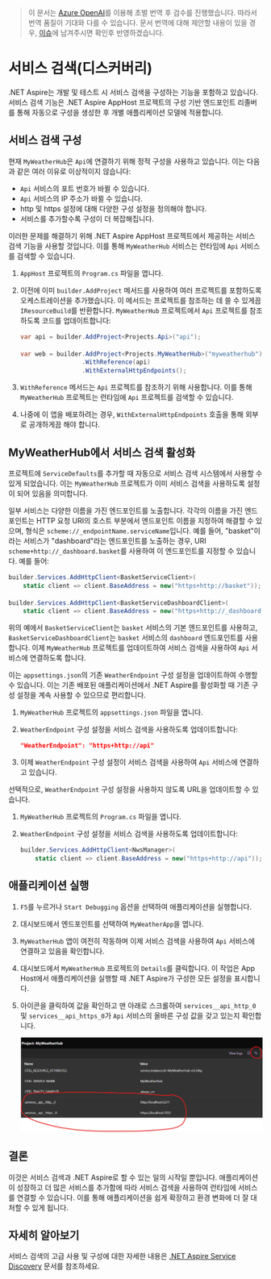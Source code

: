 > 이 문서는 [Azure OpenAI](https://learn.microsoft.com/azure/ai-services/openai/overview)를 이용해 초벌 번역 후 검수를 진행했습니다. 따라서 번역 품질이 기대와 다를 수 있습니다. 문서 번역에 대해 제안할 내용이 있을 경우, [이슈](../../../issue)에 남겨주시면 확인후 반영하겠습니다.

# 서비스 검색(디스커버리)

.NET Aspire는 개발 및 테스트 시 서비스 검색을 구성하는 기능을 포함하고 있습니다. 서비스 검색 기능은 .NET Aspire AppHost 프로젝트의 구성 기반 엔드포인트 리졸버를 통해 자동으로 구성을 생성한 후 개별 애플리케이션 모델에 적용합니다.

## 서비스 검색 구성

현재 `MyWeatherHub`은 `Api`에 연결하기 위해 정적 구성을 사용하고 있습니다. 이는 다음과 같은 여러 이유로 이상적이지 않습니다:

- `Api` 서비스의 포트 번호가 바뀔 수 있습니다.
- `Api` 서비스의 IP 주소가 바뀔 수 있습니다.
- http 및 https 설정에 대해 다양한 구성 설정을 정의해야 합니다.
- 서비스를 추가할수록 구성이 더 복잡해집니다.

이러한 문제를 해결하기 위해 .NET Aspire AppHost 프로젝트에서 제공하는 서비스 검색 기능을 사용할 것입니다. 이를 통해 `MyWeatherHub` 서비스는 런타임에 `Api` 서비스를 검색할 수 있습니다.

1. `AppHost` 프로젝트의 `Program.cs` 파일을 엽니다.
1. 이전에 이미 `builder.AddProject` 메서드를 사용하여 여러 프로젝트를 포함하도록 오케스트레이션을 추가했습니다. 이 메서드는 프로젝트를 참조하는 데 쓸 수 있게끔 `IResourceBuild`를 반환합니다. `MyWeatherHub` 프로젝트에서 `Api` 프로젝트를 참조하도록 코드를 업데이트합니다:

    ```csharp
    var api = builder.AddProject<Projects.Api>("api");

    var web = builder.AddProject<Projects.MyWeatherHub>("myweatherhub")
                     .WithReference(api)
                     .WithExternalHttpEndpoints();
    ```

1. `WithReference` 메서드는 `Api` 프로젝트를 참조하기 위해 사용합니다. 이를 통해 `MyWeatherHub` 프로젝트는 런타임에 `Api` 프로젝트를 검색할 수 있습니다.
1. 나중에 이 앱을 배포하려는 경우, `WithExternalHttpEndpoints` 호출을 통해 외부로 공개하게끔 해야 합니다.

## MyWeatherHub에서 서비스 검색 활성화

프로젝트에 `ServiceDefaults`를 추가할 때 자동으로 서비스 검색 시스템에서 사용할 수 있게 되었습니다. 이는 `MyWeatherHub` 프로젝트가 이미 서비스 검색을 사용하도록 설정이 되어 있음을 의미합니다.

일부 서비스는 다양한 이름을 가진 엔드포인트를 노출합니다. 각각의 이름을 가진 엔드포인트는 HTTP 요청 URI의 호스트 부분에서 엔드포인트 이름을 지정하여 해결할 수 있으며, 형식은 `scheme://_endpointName.serviceName`입니다. 예를 들어, "basket"이라는 서비스가 "dashboard"라는 엔드포인트를 노출하는 경우, URI `scheme+http://_dashboard.basket`를 사용하여 이 엔드포인트를 지정할 수 있습니다. 예를 들어:

```csharp
builder.Services.AddHttpClient<BasketServiceClient>(
    static client => client.BaseAddress = new("https+http://basket"));

builder.Services.AddHttpClient<BasketServiceDashboardClient>(
    static client => client.BaseAddress = new("https+http://_dashboard.basket"));
```

위의 예에서 `BasketServiceClient`는 `basket` 서비스의 기본 엔드포인트를 사용하고, `BasketServiceDashboardClient`는 `basket` 서비스의 `dashboard` 엔드포인트를 사용합니다. 이제 `MyWeatherHub` 프로젝트를 업데이트하여 서비스 검색을 사용하여 `Api` 서비스에 연결하도록 합니다.

이는 `appsettings.json`의 기존 `WeatherEndpoint` 구성 설정을 업데이트하여 수행할 수 있습니다. 이는 기존 배포된 애플리케이션에서 .NET Aspire를 활성화할 때 기존 구성 설정을 계속 사용할 수 있으므로 편리합니다.

1. `MyWeatherHub` 프로젝트의 `appsettings.json` 파일을 엽니다.
1. `WeatherEndpoint` 구성 설정을 서비스 검색을 사용하도록 업데이트합니다:

    ```json
    "WeatherEndpoint": "https+http://api"
    ```

1. 이제 `WeatherEndpoint` 구성 설정이 서비스 검색을 사용하여 `Api` 서비스에 연결하고 있습니다.

선택적으로, `WeatherEndpoint` 구성 설정을 사용하지 않도록 URL을 업데이트할 수 있습니다.

1. `MyWeatherHub` 프로젝트의 `Program.cs` 파일을 엽니다.
1. `WeatherEndpoint` 구성 설정을 서비스 검색을 사용하도록 업데이트합니다:

    ```csharp
    builder.Services.AddHttpClient<NwsManager>(
        static client => client.BaseAddress = new("https+http://api"));
    ```

## 애플리케이션 실행

1. `F5`를 누르거나 `Start Debugging` 옵션을 선택하여 애플리케이션을 실행합니다.
1. 대시보드에서 엔드포인트를 선택하여 `MyWeatherApp`을 엽니다.
1. `MyWeatherHub` 앱이 여전히 작동하며 이제 서비스 검색을 사용하여 `Api` 서비스에 연결하고 있음을 확인합니다.
1. 대시보드에서 `MyWeatherHub` 프로젝트의 `Details`를 클릭합니다. 이 작업은 App Host에서 애플리케이션을 실행할 때 .NET Aspire가 구성한 모든 설정을 표시합니다.
1. 아이콘을 클릭하여 값을 확인하고 맨 아래로 스크롤하여 `services__api_http_0` 및 `services__api_https_0`가 `Api` 서비스의 올바른 구성 값을 갖고 있는지 확인합니다.

    ![대시보드에서 서비스 검색 설정](media/dashboard-servicediscovery.png)

## 결론

이것은 서비스 검색과 .NET Aspire로 할 수 있는 일의 시작일 뿐입니다. 애플리케이션이 성장하고 더 많은 서비스를 추가함에 따라 서비스 검색을 사용하여 런타임에 서비스를 연결할 수 있습니다. 이를 통해 애플리케이션을 쉽게 확장하고 환경 변화에 더 잘 대처할 수 있게 됩니다.

## 자세히 알아보기

서비스 검색의 고급 사용 및 구성에 대한 자세한 내용은 [.NET Aspire Service Discovery](https://learn.microsoft.com/dotnet/aspire/service-discovery/overview) 문서를 참조하세요.

